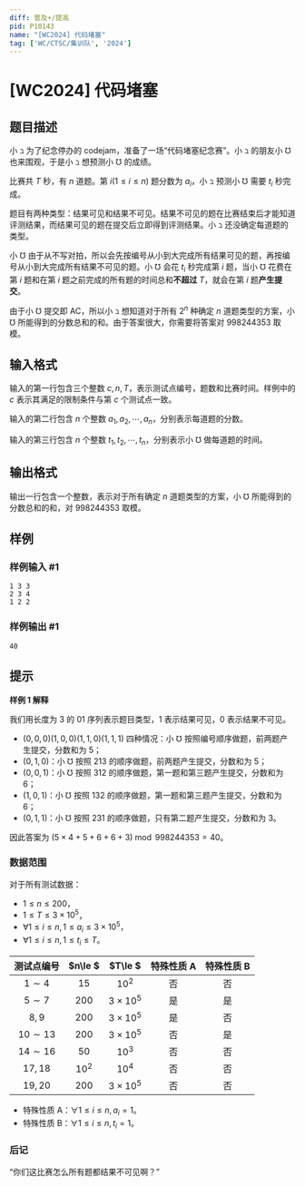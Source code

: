 ```yaml
---
diff: 普及+/提高
pid: P10143
name: "[WC2024] 代码堵塞"
tag: ['WC/CTSC/集训队', '2024']
---
```

# [WC2024] 代码堵塞
## 题目描述

小 $\beth$ 为了纪念停办的 codejam，准备了一场“代码堵塞纪念赛”。小 $\beth$ 的朋友小 $\mho$ 也来围观，于是小 $\beth$ 想预测小 $\mho$ 的成绩。

比赛共 $T$ 秒，有 $n$ 道题。第 $i(1 \le i \le n)$ 题分数为 $a_i$，小 $\beth$ 预测小 $\mho$ 需要 $t_i$ 秒完成。

题目有两种类型：结果可见和结果不可见。结果不可见的题在比赛结束后才能知道评测结果，而结果可见的题在提交后立即得到评测结果。小 $\beth$ 还没确定每道题的类型。

小 $\mho$ 由于从不写对拍，所以会先按编号从小到大完成所有结果可见的题，再按编号从小到大完成所有结果不可见的题。小 $\mho$ 会花 $t_i$ 秒完成第 $i$ 题，当小 $\mho$ 花费在第 $i$ 题和在第 $i$ 题之前完成的所有题的时间总和**不超过** $T$，就会在第 $i$ 题**产生提交**。

由于小 $\mho$ 提交即 AC，所以小 $\beth$ 想知道对于所有 $2^n$ 种确定 $n$ 道题类型的方案，小 $\mho$ 所能得到的分数总和的和。由于答案很大，你需要将答案对 $998244353$ 取模。
## 输入格式

输入的第一行包含三个整数 $c, n, T$，表示测试点编号，题数和比赛时间。样例中的 $c$ 表示其满足的限制条件与第 $c$ 个测试点一致。

输入的第二行包含 $n$ 个整数 $a_1, a_2, \cdots , a_n$，分别表示每道题的分数。

输入的第三行包含 $n$ 个整数 $t_1, t_2, \cdots , t_n$，分别表示小 $\mho$ 做每道题的时间。
## 输出格式

输出一行包含一个整数，表示对于所有确定 $n$ 道题类型的方案，小 $\mho$ 所能得到的分数总和的和，对 $998244353$ 取模。
## 样例

### 样例输入 #1
```
1 3 3
2 3 4
1 2 2
```
### 样例输出 #1
```
40
```
## 提示

**样例 1 解释**

我们用长度为 $3$ 的 $01$ 序列表示题目类型，$1$ 表示结果可见，$0$ 表示结果不可见。

- $(0, 0, 0)(1, 0, 0)(1, 1, 0)(1, 1, 1)$ 四种情况：小 $\mho$ 按照编号顺序做题，前两题产生提交，分数和为 $5$；
-  $(0, 1, 0)$：小 $\mho$ 按照 $213$ 的顺序做题，前两题产生提交，分数和为 $5$；
-  $(0, 0, 1)$：小 $\mho$ 按照 $312$ 的顺序做题，第一题和第三题产生提交，分数和为 $6$；
-  $(1, 0, 1)$：小 $\mho$ 按照 $132$ 的顺序做题，第一题和第三题产生提交，分数和为 $6$；
-  $(0, 1, 1)$：小 $\mho$ 按照 $231$ 的顺序做题，只有第二题产生提交，分数和为 $3$。

因此答案为 $(5 \times 4 + 5 + 6 + 6 + 3) \bmod 998244353 = 40$。

### 数据范围

对于所有测试数据：

- $1\le n\le 200$，
- $1\le T\le 3\times 10^5$，
- $\forall 1\le i\le n , 1\le a_i\le 3\times 10^5$，
- $\forall 1\le i\le n,  1\le t_i\le T$。

| 测试点编号 | $n\le $ | $T\le $ | 特殊性质 A | 特殊性质 B |
| :----------: | :----------: | :----------: | :----------: | :----------: |
| $1\sim 4$ | $15$ | $10^2$ | 否 | 否 |
| $5\sim 7$ | $200$ | $3\times 10^5$ | 是 | 是 |
| $8,9$ | $200$ | $3\times 10^5$ | 是 | 否 |
| $10\sim 13$ | $200$ | $3\times 10^5$ | 否 | 是 |
| $14\sim 16$ | $50$ | $10^3$ | 否 | 否 |
| $17,18$ | $10^2$ | $10^4$ | 否 | 否 |
| $19,20$ | $200$ | $3\times 10^5$ | 否 | 否 |


- 特殊性质 A：$\forall 1 \le i \le n, a_i = 1$。
- 特殊性质 B：$\forall 1 \le i \le n, t_i = 1$。

### 后记

“你们这比赛怎么所有题都结果不可见啊？”
